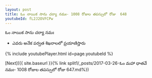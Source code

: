 ```yaml
---
layout: post
title: ఓం నాయిక సాను చర్యా నమః- 1008 రోజుల తపస్సులో రోజు  648
youtubeId: fL2J2OVFCPw
---
```

 
 
 ఓం నాయిక సాను చర్యా నమః  
 
 -  ఎవరు అనేక పర్వత శిఖరాలలో ప్రయాణిస్తారు 
 
  
 
  
 
 
 
 
 
 


{% include youtubePlayer.html id=page.youtubeId %}
 
[Next]({{ site.baseurl }}{% link  split1/_posts/2017-03-26-ఓం మహా ధాతవే నమః- 1008 రోజుల తపస్సులో రోజు  647.md%})
 
